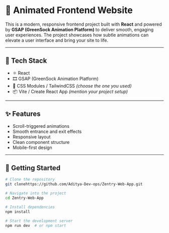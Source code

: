 # 🌟 Animated Frontend Website

This is a modern, responsive frontend project built with **React** and powered by **GSAP (GreenSock Animation Platform)** to deliver smooth, engaging user experiences. The project showcases how subtle animations can elevate a user interface and bring your site to life.

---

## 🔧 Tech Stack

- ⚛️ React  
- 🎞️ GSAP (GreenSock Animation Platform)  
- 💅 CSS Modules / TailwindCSS *(choose the one you used)*  
- 📦 Vite / Create React App *(mention your project setup)*

---

## ✨ Features

- Scroll-triggered animations  
- Smooth entrance and exit effects  
- Responsive layout  
- Clean component structure  
- Mobile-first design

---

## 🚀 Getting Started

```bash
# Clone the repository
git clonehttps://github.com/Aditya-Dev-ops/Zentry-Web-App.git 

# Navigate into the project
cd Zentry-Web-App

# Install dependencies
npm install

# Start the development server
npm run dev  # or npm start

